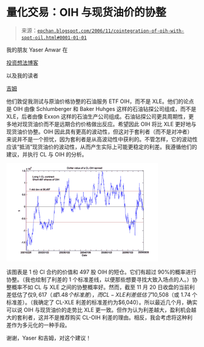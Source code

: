 <!--yml

分类：未分类

日期：2024-05-12 19:26:40

-->

# 量化交易：OIH 与现货油价的协整

> 来源：[`epchan.blogspot.com/2006/11/cointegration-of-oih-with-spot-oil.html#0001-01-01`](http://epchan.blogspot.com/2006/11/cointegration-of-oih-with-spot-oil.html#0001-01-01)

我的朋友 Yaser Anwar 在

[投资想法博客](http://equityinvestmentideas.blogspot.com/)

以及我的读者

[吉姆](http://epchan.blogspot.com/2006/11/update-on-energy-stocks-vs-futures.html#comments)

他们敦促我测试与原油价格协整的石油服务 ETF OIH，而不是 XLE。他们的论点是 OIH 由像 Schlumberger 和 Baker Huhges 这样的石油钻探公司组成，而不是 XLE，后者由像 Exxon 这样的石油生产公司组成。石油钻探公司更具周期性，更多地对现货油价而不是远期合约价格做出反应。希望因此 OIH 将比 XLE 更好地与现货油价协整。OIH 因此具有更高的波动性，但这对于套利者（而不是对冲者）来说并不是一个担忧，因为套利者是从高波动性中获利的。不管怎样，它的波动性应该“抵消”现货油价的波动性，从而产生实际上可能更稳定的利差。我遵循他们的建议，并执行 CL 与 OIH 的分析。

![](img/e82b41aa74fb5ad0d25f62aea7f5dd7b.png)

该图表是 1 份 Cl 合约的价值和 497 股 OIH 的短仓。它们有超过 90%的概率进行协整。（我也绘制了利差的 1 个标准差线，以便那些想要寻找大致入场点的人。）协整概率不如 CL 与 XLE 之间的协整概率好。然而，截至 11 月 20 日收盘的当前利差低估了仅$9,617（或 1.48 个标准差），而 CL-XLE 利差低估了$10,508（或 1.74 个标准差）。（我确定了 CL-XLE 利差的标准差约为$6,040）。所以最近几个月，确实可以说 OIH 与现货油价的走势比 XLE 更一致。但作为认为利差越大，盈利机会越大的套利者，这并不是推荐购买 CL-OIH 利差的理由。相反，我会考虑将这种利差作为多元化的一种手段。

谢谢，Yaser 和吉姆，对这个建议！
